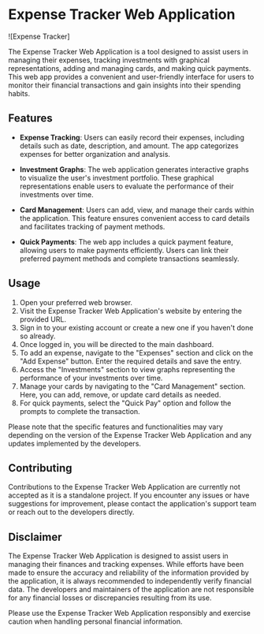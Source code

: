 # Expense Tracker Web Application

![Expense Tracker]

The Expense Tracker Web Application is a tool designed to assist users in managing their expenses, tracking investments with graphical representations, adding and managing cards, and making quick payments. This web app provides a convenient and user-friendly interface for users to monitor their financial transactions and gain insights into their spending habits.

## Features

- **Expense Tracking**: Users can easily record their expenses, including details such as date, description, and amount. The app categorizes expenses for better organization and analysis.

- **Investment Graphs**: The web application generates interactive graphs to visualize the user's investment portfolio. These graphical representations enable users to evaluate the performance of their investments over time.

- **Card Management**: Users can add, view, and manage their cards within the application. This feature ensures convenient access to card details and facilitates tracking of payment methods.

- **Quick Payments**: The web app includes a quick payment feature, allowing users to make payments efficiently. Users can link their preferred payment methods and complete transactions seamlessly.


## Usage

1. Open your preferred web browser.
2. Visit the Expense Tracker Web Application's website by entering the provided URL.
3. Sign in to your existing account or create a new one if you haven't done so already.
4. Once logged in, you will be directed to the main dashboard.
5. To add an expense, navigate to the "Expenses" section and click on the "Add Expense" button. Enter the required details and save the entry.
6. Access the "Investments" section to view graphs representing the performance of your investments over time.
7. Manage your cards by navigating to the "Card Management" section. Here, you can add, remove, or update card details as needed.
8. For quick payments, select the "Quick Pay" option and follow the prompts to complete the transaction.

Please note that the specific features and functionalities may vary depending on the version of the Expense Tracker Web Application and any updates implemented by the developers.

## Contributing

Contributions to the Expense Tracker Web Application are currently not accepted as it is a standalone project. If you encounter any issues or have suggestions for improvement, please contact the application's support team or reach out to the developers directly.


## Disclaimer

The Expense Tracker Web Application is designed to assist users in managing their finances and tracking expenses. While efforts have been made to ensure the accuracy and reliability of the information provided by the application, it is always recommended to independently verify financial data. The developers and maintainers of the application are not responsible for any financial losses or discrepancies resulting from its use.

Please use the Expense Tracker Web Application responsibly and exercise caution when handling personal financial information.
